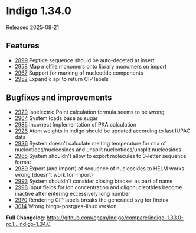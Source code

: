 # Indigo 1.34.0
Released 2025-08-21

## Features
* [2899](https://github.com/epam/Indigo/issues/2899) Peptide sequence should be auto-deceted at insert
* [2958](https://github.com/epam/Indigo/issues/2958) Map molfile monomers onto library monomers on import
* [2967](https://github.com/epam/Indigo/issues/2967) Support for marking of nucleotide components
* [2952](https://github.com/epam/Indigo/issues/2952) Expand c api to return CIP labels

## Bugfixes and improvements
* [2929](https://github.com/epam/Indigo/issues/2929) Isoelectric Point calculation formula seems to be wrong
* [2964](https://github.com/epam/Indigo/issues/2964) System loads base as sugar
* [2985](https://github.com/epam/Indigo/issues/2985) Incorrect Implementation of PKA calculation 
* [2926](https://github.com/epam/Indigo/issues/2926) Atom weights in indigo should be updated according to last IUPAC data
* [2936](https://github.com/epam/Indigo/issues/2936) System doesn't calculate melting temperature for mix of nucleotides/nucleosides and unsplit nucleotides/unsplit nucleosides
* [2965](https://github.com/epam/Indigo/issues/2965) System shouldn't allow to export molecules to 3-letter sequence format
* [2989](https://github.com/epam/Indigo/issues/2989) Export (and import) of sequence of nucleosides to HELM works wrong (doesn't work for import)
* [2993](https://github.com/epam/Indigo/issues/2993) System shouldn't consider closing bracket as part of name
* [2998](https://github.com/epam/Indigo/issues/2998) Input fields for ion concentration and oligonucleotides become inactive after entering excessively long number
* [2970](https://github.com/epam/Indigo/issues/2970) Rendering CIP labels breaks the generated svg for firefox
* [3014](https://github.com/epam/Indigo/issues/3014) Wrong bingo-postgres-linux version


**Full Changelog**: https://github.com/epam/Indigo/compare/indigo-1.33.0-rc.1...indigo-1.34.0
